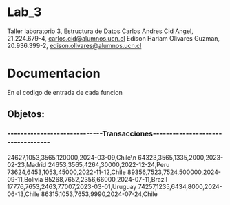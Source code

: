 # Lab_3
Taller laboratorio 3, Estructura de Datos
Carlos Andres Cid Angel, 21.224.679-4, carlos.cid@alumnos.ucn.cl
Edison Hariam Olivares Guzman, 20.936.399-2, edison.olivares@alumnos.ucn.cl
# Documentacion
En el codigo de entrada de cada funcion

## Objetos:
### -----------------------------Transacciones----------------------------------
24627,1053,3565,120000,2024-03-09,Chile\n
64323,3565,1335,2000,2023-02-23,Madrid
24653,3565,4264,30000,2022-12-24,Peru
73624,6453,1053,45000,2022-11-12,Chile
89356,7523,7524,500000,2024-09-11,Bolivia
85268,7652,2356,66000,2024-07-11,Brazil
17776,7653,2463,77007,2023-03-01,Uruguay
74257,1235,6434,8000,2024-06-13,Chile
86315,1053,7653,9990,2024-07-24,Chile
